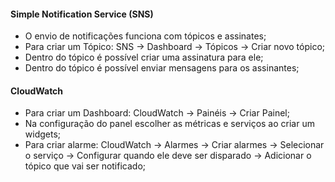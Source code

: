 #### Simple Notification Service (SNS)

* O envio de notificações funciona com tópicos e assinates;
* Para criar um Tópico: SNS -> Dashboard -> Tópicos -> Criar novo tópico;
* Dentro do tópico é possível criar uma assinatura para ele;
* Dentro do tópico é possível enviar mensagens para os assinantes;

#### CloudWatch

* Para criar um Dashboard: CloudWatch -> Painéis -> Criar Painel;
* Na configuração do panel escolher as métricas e serviços ao criar um widgets;
* Para criar alarme: CloudWatch -> Alarmes -> Criar alarmes -> Selecionar o serviço -> Configurar quando ele deve ser disparado -> Adicionar o tópico que vai ser notificado;